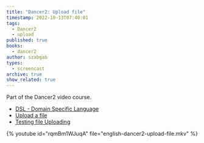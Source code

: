 ```yaml
---
title: "Dancer2: Upload file"
timestamp: 2022-10-13T07:40:01
tags:
  - Dancer2
  - upload
published: true
books:
  - dancer2
author: szabgab
types:
  - screencast
archive: true
show_related: true
---
```



Part of the Dancer2 video course.


* [DSL - Domain Specific Language](https://code-maven.com/slides/dancer/dancer-dsl)
* [Upload a file](https://code-maven.com/slides/dancer/upload-a-file)
* [Testing file Uploading](https://code-maven.com/slides/dancer/testing-upload-a-file)

{% youtube id="rqmBm1WJuqA" file="english-dancer2-upload-file.mkv" %}

